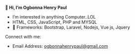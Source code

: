  **👋 Hi, I’m Ogbonna Henry Paul**
 
 
- I’m interested in anything Computer..LOL
- HTML, CSS, JavaScript, PHP and MYSQL
- 🌱 Frameworks: Bootstrap, Laravel, Nodejs, Vue js, Jquery


Connect with me:

* Email Address: ogbonnahenrypaul@gmail.com

